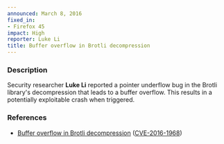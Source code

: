 ```yaml
---
announced: March 8, 2016
fixed_in:
- Firefox 45
impact: High
reporter: Luke Li
title: Buffer overflow in Brotli decompression
---
```


<h3>Description</h3>

<p>Security researcher <strong>Luke Li</strong> reported a pointer underflow bug in the
Brotli library's decompression that leads to a buffer overflow. This results in a
potentially exploitable crash when triggered.
</p>

<h3>References</h3>

<ul>
  <li><a href="https://bugzilla.mozilla.org/show_bug.cgi?id=1246742">
       Buffer overflow in Brotli decompression</a>
(<a href="http://cve.mitre.org/cgi-bin/cvename.cgi?name=CVE-2016-1968"
class="ex-ref">CVE-2016-1968</a>)</li>
</ul>

